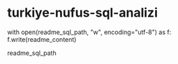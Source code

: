 # turkiye-nufus-sql-analizi
with open(readme_sql_path, "w", encoding="utf-8") as f:
    f.write(readme_content)

readme_sql_path
